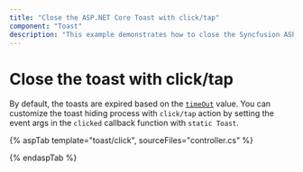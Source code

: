 ```yaml
---
title: "Close the ASP.NET Core Toast with click/tap"
component: "Toast"
description: "This example demonstrates how to close the Syncfusion ASP.NET Core Toast control with a click or tap operation."
---
```


# Close the toast with click/tap

By default, the toasts are expired based on the [`timeOut`](https://help.syncfusion.com/cr/aspnetcore-js2/Syncfusion.EJ2.Notifications.Toast.html#Syncfusion_EJ2_Notifications_Toast_TimeOut) value. You can customize the toast hiding process with `click/tap` action by setting the event args in the `clicked` callback function with `static Toast`.

{% aspTab template="toast/click", sourceFiles="controller.cs" %}

{% endaspTab %}